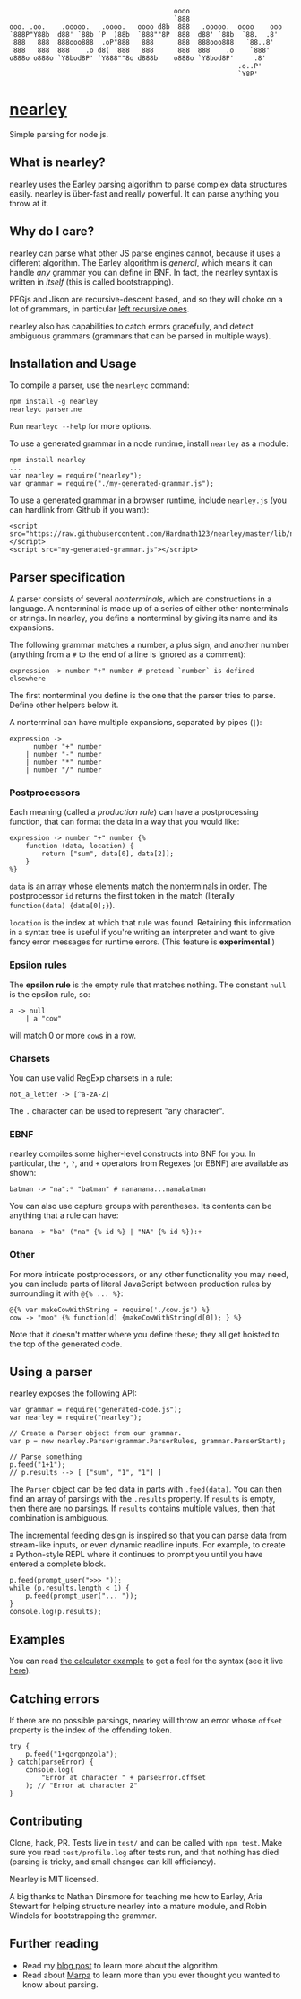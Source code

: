                                              oooo
                                             `888
    ooo. .oo.    .ooooo.   .oooo.   oooo d8b  888   .ooooo.  oooo    ooo
    `888P"Y88b  d88' `88b `P  )88b  `888""8P  888  d88' `88b  `88.  .8'  
     888   888  888ooo888  .oP"888   888      888  888ooo888   `88..8'
     888   888  888    .o d8(  888   888      888  888    .o    `888'
    o888o o888o `Y8bod8P' `Y888""8o d888b    o888o `Y8bod8P'     .8'
                                                             .o..P'
                                                             `Y8P'


[nearley](http://hardmath123.github.io/nearley/)
==============

Simple parsing for node.js.

What is nearley?
----------------
nearley uses the Earley parsing algorithm to parse complex data structures easily. nearley is über-fast and really powerful. It can parse anything you throw at it.

Why do I care?
--------------

nearley can parse what other JS parse engines cannot, because it uses a different algorithm. The Earley algorithm is *general*, which means it can handle *any* grammar you can define in BNF. In fact, the nearley syntax is written in *itself* (this is called bootstrapping).

PEGjs and Jison are recursive-descent based, and so they will choke on a lot of grammars, in particular [left recursive ones](http://en.wikipedia.org/wiki/Left_recursion).

nearley also has capabilities to catch errors gracefully, and detect ambiguous grammars (grammars that can be parsed in multiple ways).

Installation and Usage
----------------------
To compile a parser, use the `nearleyc` command:

    npm install -g nearley
    nearleyc parser.ne

Run `nearleyc --help` for more options.

To use a generated grammar in a node runtime, install `nearley` as a module:

    npm install nearley
    ...
    var nearley = require("nearley");
    var grammar = require("./my-generated-grammar.js");

To use a generated grammar in a browser runtime, include `nearley.js` (you can hardlink from Github if you want):

    <script src="https://raw.githubusercontent.com/Hardmath123/nearley/master/lib/nearley.js"></script>
    <script src="my-generated-grammar.js"></script>


Parser specification
--------------------

A parser consists of several *nonterminals*, which are constructions in a language. A nonterminal is made up of a series of either other nonterminals or strings. In nearley, you define a nonterminal by giving its name and its expansions.

The following grammar matches a number, a plus sign, and another number (anything from a `#` to the end of a line is ignored as a comment):

    expression -> number "+" number # pretend `number` is defined elsewhere

The first nonterminal you define is the one that the parser tries to parse. Define other helpers below it.

A nonterminal can have multiple expansions, separated by pipes (`|`):

    expression ->
          number "+" number
        | number "-" number
        | number "*" number
        | number "/" number

### Postprocessors

Each meaning (called a *production rule*) can have a postprocessing function, that can format the data in a way that you would like:

    expression -> number "+" number {%
        function (data, location) {
            return ["sum", data[0], data[2]];
        }
    %}

`data` is an array whose elements match the nonterminals in order. The postprocessor `id` returns the first token in the match (literally `function(data) {data[0];}`).

`location` is the index at which that rule was found. Retaining this information in a syntax tree is useful if you're writing an interpreter and want to give fancy error messages for runtime errors. (This feature is **experimental**.)

### Epsilon rules

The **epsilon rule** is the empty rule that matches nothing. The constant `null` is the epsilon rule, so:

    a -> null
        | a "cow"

will match 0 or more `cow`s in a row.

### Charsets

You can use valid RegExp charsets in a rule:

    not_a_letter -> [^a-zA-Z]

The `.` character can be used to represent "any character".

### EBNF

nearley compiles some higher-level constructs into BNF for you. In particular, the `*`, `?`, and `+` operators from Regexes (or EBNF) are available as shown:

    batman -> "na":* "batman" # nananana...nanabatman

You can also use capture groups with parentheses. Its contents can be anything that a rule can have:

    banana -> "ba" ("na" {% id %} | "NA" {% id %}):+

### Other

For more intricate postprocessors, or any other functionality you may need, you can include parts of literal JavaScript between production rules by surrounding it with `@{% ... %}`:

    @{% var makeCowWithString = require('./cow.js') %}
    cow -> "moo" {% function(d) {makeCowWithString(d[0]); } %}

Note that it doesn't matter where you define these; they all get hoisted to the top of the generated code.

Using a parser
--------------

nearley exposes the following API:

    var grammar = require("generated-code.js");
    var nearley = require("nearley");

    // Create a Parser object from our grammar.
    var p = new nearley.Parser(grammar.ParserRules, grammar.ParserStart);

    // Parse something
    p.feed("1+1");
    // p.results --> [ ["sum", "1", "1"] ]

The `Parser` object can be fed data in parts with `.feed(data)`. You can then find an array of parsings with the `.results` property. If `results` is empty, then there are no parsings. If `results` contains multiple values, then that combination is ambiguous.

The incremental feeding design is inspired so that you can parse data from stream-like inputs, or even dynamic readline inputs. For example, to create a Python-style REPL where it continues to prompt you until you have entered a complete block.

    p.feed(prompt_user(">>> "));
    while (p.results.length < 1) {
        p.feed(prompt_user("... "));
    }
    console.log(p.results);

Examples
--------
You can read [the calculator example](examples/calculator/arithmetic.ne) to get a feel for the syntax (see it live [here](http://hardmath123.github.io/nearley/examples/calculator/)).

Catching errors
---------------

If there are no possible parsings, nearley will throw an error whose `offset` property is the index of the offending token.

    try {
        p.feed("1+gorgonzola");
    } catch(parseError) {
        console.log(
            "Error at character " + parseError.offset
        ); // "Error at character 2"
    }


Contributing
------------

Clone, hack, PR. Tests live in `test/` and can be called with `npm test`. Make sure you read `test/profile.log` after tests run, and that nothing has died (parsing is tricky, and small changes can kill efficiency).

Nearley is MIT licensed.

A big thanks to Nathan Dinsmore for teaching me how to Earley, Aria Stewart for helping structure nearley into a mature module, and Robin Windels for bootstrapping the grammar.

Further reading
---------------

- Read my [blog post](http://hardmath123.github.io/earley.html) to learn more about the algorithm.
- Read about [Marpa](http://savage.net.au/Marpa.html) to learn more than you ever thought you wanted to know about parsing.
